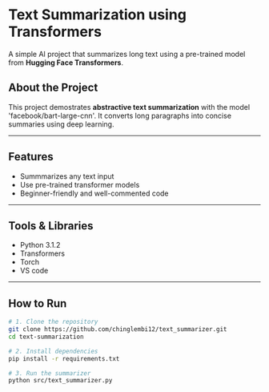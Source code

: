 # Text Summarization using Transformers

A simple AI project that summarizes long text using a pre-trained model from **Hugging Face Transformers**.

## About the Project
This project demostrates **abstractive text summarization** with the model 'facebook/bart-large-cnn'. It converts long paragraphs into concise summaries using deep learning.

----

## Features
- Summmarizes any text input
- Use pre-trained transformer models
- Beginner-friendly and well-commented code

----

## Tools & Libraries
- Python 3.1.2
- Transformers
- Torch
- VS code

----

## How to Run 

```bash
# 1. Clone the repository
git clone https://github.com/chinglembi12/text_summarizer.git
cd text-summarization

# 2. Install dependencies
pip install -r requirements.txt

# 3. Run the summarizer
python src/text_summarizer.py